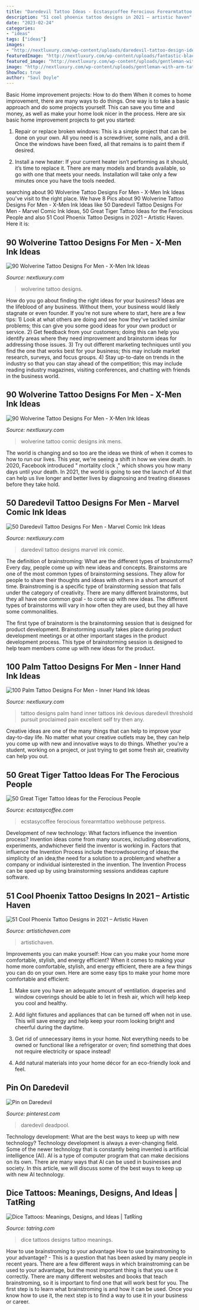 ```yaml
---
title: "Daredevil Tattoo Ideas - Ecstasycoffee Ferocious Forearmtattoo Webhouse Petpress"
description: "51 cool phoenix tattoo designs in 2021 – artistic haven"
date: "2023-02-24"
categories:
- "ideas"
tags: ["ideas"]
images:
- "http://nextluxury.com/wp-content/uploads/daredevil-tattoo-design-ideas-for-males.jpg"
featuredImage: "http://nextluxury.com/wp-content/uploads/fantastic-black-blue-design-tattoo-male-palms.jpg"
featured_image: "http://nextluxury.com/wp-content/uploads/gentleman-with-arm-tattoo-of-shaded-wolverine-design.jpg"
image: "http://nextluxury.com/wp-content/uploads/gentleman-with-arm-tattoo-of-shaded-wolverine-design.jpg"
ShowToc: true
author: "Saul Doyle"
---
```



Basic Home improvement projects: How to do them
When it comes to home improvement, there are many ways to do things. One way is to take a basic approach and do some projects yourself. This can save you time and money, as well as make your home look nicer in the process. Here are six basic home improvement projects to get you started:
1) Repair or replace broken windows: This is a simple project that can be done on your own. All you need is a screwdriver, some nails, and a drill. Once the windows have been fixed, all that remains is to paint them if desired.

2) Install a new heater: If your current heater isn’t performing as it should, it’s time to replace it. There are many models and brands available, so go with one that meets your needs. Installation will take only a few minutes once you have the tools needed.

	

		
searching about 90 Wolverine Tattoo Designs For Men - X-Men Ink Ideas you've visit to the right place. We have 8 Pics about 90 Wolverine Tattoo Designs For Men - X-Men Ink Ideas like 50 Daredevil Tattoo Designs For Men - Marvel Comic Ink Ideas, 50 Great Tiger Tattoo Ideas for the Ferocious People and also 51 Cool Phoenix Tattoo Designs in 2021 – Artistic Haven. Here it is:
		
    
## 90 Wolverine Tattoo Designs For Men - X-Men Ink Ideas

<img loading=lazy src="http://nextluxury.com/wp-content/uploads/gentleman-with-arm-tattoo-of-shaded-wolverine-design.jpg" onerror="this.onerror=null;this.src='https://tse2.mm.bing.net/th?id=OIP.I5y29v-NxMxyk6eVr_ZVfgHaHa&amp;pid=15.1';" alt="90 Wolverine Tattoo Designs For Men - X-Men Ink Ideas">

_Source: nextluxury.com_

>wolverine tattoo designs. 

	

How do you go about finding the right ideas for your business?
Ideas are the lifeblood of any business. Without them, your business would likely stagnate or even founder. If you're not sure where to start, here are a few tips: 1) Look at what others are doing and see how they've tackled similar problems; this can give you some good ideas for your own product or service. 2) Get feedback from your customers; doing this can help you identify areas where they need improvement and brainstorm ideas for addressing those issues. 3) Try out different marketing techniques until you find the one that works best for your business; this may include market research, surveys, and focus groups. 4) Stay up-to-date on trends in the industry so that you can stay ahead of the competition; this may include reading industry magazines, visiting conferences, and chatting with friends in the business world.

    
## 90 Wolverine Tattoo Designs For Men - X-Men Ink Ideas

<img loading=lazy src="http://nextluxury.com/wp-content/uploads/cool-white-and-blue-ink-mens-wolverine-comic-tattoo-on-guys-leg.jpg" onerror="this.onerror=null;this.src='https://tse4.mm.bing.net/th?id=OIP.zKp4lHZTCnIu0W9xC1ipNAHaJP&amp;pid=15.1';" alt="90 Wolverine Tattoo Designs For Men - X-Men Ink Ideas">

_Source: nextluxury.com_

>wolverine tattoo comic designs ink mens. 

	

The world is changing and so too are the ideas we think of when it comes to how to run our lives. This year, we're seeing a shift in how we view death. In 2020, Facebook introduced " mortality clock ," which shows you how many days until your death. In 2021, the world is going to see the launch of AI that can help us live longer and better lives by diagnosing and treating diseases before they take hold.

    
## 50 Daredevil Tattoo Designs For Men - Marvel Comic Ink Ideas

<img loading=lazy src="http://nextluxury.com/wp-content/uploads/daredevil-tattoo-design-ideas-for-males.jpg" onerror="this.onerror=null;this.src='https://tse2.mm.bing.net/th?id=OIP.2uLZh4TO-oInhwSn9PKiXwHaHa&amp;pid=15.1';" alt="50 Daredevil Tattoo Designs For Men - Marvel Comic Ink Ideas">

_Source: nextluxury.com_

>daredevil tattoo designs marvel ink comic. 

	

The definition of brainstroming: What are the different types of brainstorms?
Every day, people come up with new ideas and concepts. Brainstorms are one of the most common types of brainstorming sessions. They allow for people to share their thoughts and ideas with others in a short amount of time. Brainstroming is a specific type of brainstorming session that falls under the category of creativity. 
There are many different brainstorms, but they all have one common goal - to come up with new ideas. The different types of brainstorms will vary in how often they are used, but they all have some commonalities. 

The first type of brainstorm is the brainstorming session that is designed for product development. Brainstorming usually takes place during product development meetings or at other important stages in the product development process. This type of brainstorming session is designed to help team members come up with new ideas for the product.

    
## 100 Palm Tattoo Designs For Men - Inner Hand Ink Ideas

<img loading=lazy src="http://nextluxury.com/wp-content/uploads/fantastic-black-blue-design-tattoo-male-palms.jpg" onerror="this.onerror=null;this.src='https://tse1.mm.bing.net/th?id=OIP.OD0Q7yn5M739HFW-YkznCAHaHa&amp;pid=15.1';" alt="100 Palm Tattoo Designs For Men - Inner Hand Ink Ideas">

_Source: nextluxury.com_

>tattoo designs palm hand inner tattoos ink devious daredevil threshold pursuit proclaimed pain excellent self try then any. 

	

Creative ideas are one of the many things that can help to improve your day-to-day life. No matter what your creative outlets may be, they can help you come up with new and innovative ways to do things. Whether you're a student, working on a project, or just trying to get some fresh air, creativity can help you out.

    
## 50 Great Tiger Tattoo Ideas For The Ferocious People

<img loading=lazy src="https://www.ecstasycoffee.com/wp-content/uploads/2017/04/TigerTattoos-Blackandgrey-NewInk-ForearmTattoo.jpg" onerror="this.onerror=null;this.src='https://tse2.mm.bing.net/th?id=OIP.sLNDMOYUMXyCETh8Ua_XUAHaHa&amp;pid=15.1';" alt="50 Great Tiger Tattoo Ideas for the Ferocious People">

_Source: ecstasycoffee.com_

>ecstasycoffee ferocious forearmtattoo webhouse petpress. 

	

Development of new technology: What factors influence the invention process?
Invention ideas come from many sources, including observations, experiments, andwhichever field the inventor is working in. Factors that influence the Invention Process include thecrowdsourcing of ideas;the simplicity of an idea;the need for a solution to a problem;and whether a company or individual isinterested in the invention. The Invention Process can be sped up by using brainstorming sessions andideas capture software.

    
## 51 Cool Phoenix Tattoo Designs In 2021 – Artistic Haven

<img loading=lazy src="https://www.artistichaven.com/wp-content/uploads/2020/10/Cool-Phoenix-Tattoo-Designs-13.jpg" onerror="this.onerror=null;this.src='https://tse4.mm.bing.net/th?id=OIP.On9sKCDdPKH9lw3GClKaagHaJ3&amp;pid=15.1';" alt="51 Cool Phoenix Tattoo Designs in 2021 – Artistic Haven">

_Source: artistichaven.com_

>artistichaven. 

	

Improvements you can make yourself: How can you make your home more comfortable, stylish, and energy efficient?
When it comes to making your home more comfortable, stylish, and energy efficient, there are a few things you can do on your own. Here are some easy tips to make your home more comfortable and efficient: 
1. Make sure you have an adequate amount of ventilation. draperies and window coverings should be able to let in fresh air, which will help keep you cool and healthy.

2. Add light fixtures and appliances that can be turned off when not in use. This will save energy and help keep your room looking bright and cheerful during the daytime.

3. Get rid of unnecessary items in your home. Not everything needs to be owned or functional like a refrigerator or oven; find something that does not require electricity or space instead!

4. Add natural materials into your home décor for an eco-friendly look and feel.

    
## Pin On Daredevil

<img loading=lazy src="https://i.pinimg.com/736x/9a/59/f2/9a59f29b89999a3a35eb6127af419526.jpg" onerror="this.onerror=null;this.src='https://tse3.mm.bing.net/th?id=OIP.ubYw1JH72mKPSOdqX3-pyQHaKd&amp;pid=15.1';" alt="Pin on Daredevil">

_Source: pinterest.com_

>daredevil deadpool. 

	

Technology development: What are the best ways to keep up with new technology?
Technology development is always a ever-changing field. Some of the newer technology that is constantly being invented is artificial intelligence (AI). AI is a type of computer program that can make decisions on its own. There are many ways that AI can be used in businesses and society. In this article, we will discuss some of the best ways to keep up with new AI technology.

    
## Dice Tattoos: Meanings, Designs, And Ideas | TatRing

<img loading=lazy src="https://usercontent1.hubstatic.com/13454406_f1024.jpg" onerror="this.onerror=null;this.src='https://tse3.mm.bing.net/th?id=OIP.md6WFm43pmdCNVTQqi7F-AHaHa&amp;pid=15.1';" alt="Dice Tattoos: Meanings, Designs, and Ideas | TatRing">

_Source: tatring.com_

>dice tattoos designs tattoo meanings. 

	

How to use brainstroming to your advantage
How to use brainstroming to your advantage? - This is a question that has been asked by many people in recent years. There are a few different ways in which brainstroming can be used to your advantage, but the most important thing is that you use it correctly. There are many different websites and books that teach brainstroming, so it is important to find one that will work best for you. The first step is to learn what brainstroming is and how it can be used. Once you know how to use it, the next step is to find a way to use it in your business or career.

